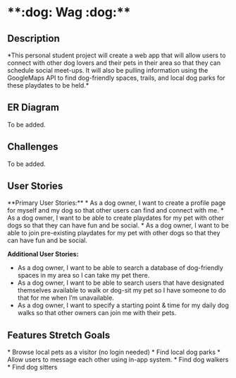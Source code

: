 <h1>**:dog: Wag :dog:**</h1>

<h2>Description</h2>
*This personal student project will create a web app that will allow users to connect with other dog lovers and their pets in their area so that they can schedule social meet-ups. It will also be pulling information using the GoogleMaps API to find dog-friendly spaces, trails, and local dog parks for these playdates to be held.*

<h2>ER Diagram</h2>
To be added.

<h2>Challenges</h2>
To be added.

<h2>User Stories</h2>
**Primary User Stories:**
* As a dog owner, I want to create a profile page for myself and my dog so that other users can find and connect with me.
* As a dog owner, I want to be able to create playdates for my pet with other dogs so that they can have fun and be social.
* As a dog owner, I want to be able to join pre-existing playdates for my pet with other dogs so that they can have fun and be social.

**Additional User Stories:**
* As a dog owner, I want to be able to search a database of dog-friendly spaces in my area so I can take my pet there.
* As a dog owner, I want to be able to search users that have designated themselves available to walk or dog-sit my pet so I have someone to do that for me when I’m unavailable.
* As a dog owner, I want to specify a starting point & time for my daily dog walks so that other owners can join me with their pets.

<h2>Features Stretch Goals</h2>
* Browse local pets as a visitor (no login needed)
* Find local dog parks
* Allow users to message each other using in-app system.
* Find dog walkers
* Find dog sitters
